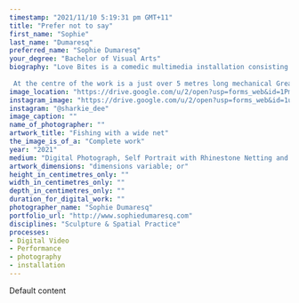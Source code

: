 ```yaml
---
timestamp: "2021/11/10 5:19:31 pm GMT+11"
title: "Prefer not to say"
first_name: "Sophie"
last_name: "Dumaresq"
preferred_name: "Sophie Dumaresq"
your_degree: "Bachelor of Visual Arts"
biography: "Love Bites is a comedic multimedia installation consisting of sculpture and photo-media. The project is a surreal self-portrait of the artist in the form of a meta queer dating profile. The work looks at relational identity within both the digital and natural world. The project asks what role does technology play in our lives when it comes to intimacy and dating, as well as that of danger and desire? 
 
 At the centre of the work is a just over 5 metres long mechanical Great White Shark, hand crafted by the artist. The project follows the artist as she is slowly transformed and consumed by the Great White Shark. The work explores the different ways in which we experience life through physical and digital spaces by trying to create a sense of danger as well as intimacy with the viewer."
image_location: "https://drive.google.com/u/2/open?usp=forms_web&id=1PmZ-vKJivGMiLcSFqi7q1-K7G77tTdsW"
instagram_image: "https://drive.google.com/u/2/open?usp=forms_web&id=1uiC2H1fWmn3DNURo64binesK8BKMgrMJ"
instagram: "@sharkie_dee"
image_caption: ""
name_of_photographer: ""
artwork_title: "Fishing with a wide net"
the_image_is_of_a: "Complete work"
year: "2021"
medium: "Digital Photograph, Self Portrait with Rhinestone Netting and Jaws Mask"
artwork_dimensions: "dimensions variable; or"
height_in_centimetres_only: ""
width_in_centimetres_only: ""
depth_in_centimetres_only: ""
duration_for_digital_work: ""
photographer_name: "Sophie Dumaresq"
portfolio_url: "http://www.sophiedumaresq.com"
disciplines: "Sculpture & Spatial Practice"
processes:
- Digital Video
- Performance
- photography
- installation
---
```


Default content